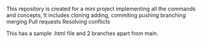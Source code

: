 This repository is created for a mini project implementing all the commands and concepts, It includes
cloning
adding, commiting
pushing
branching
merging 
Pull requests 
Resolving conflicts

This has a sample .html file and 2 branches apart from main.
